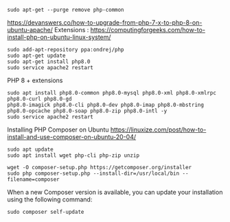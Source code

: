 ```
sudo apt-get --purge remove php-common
```

https://devanswers.co/how-to-upgrade-from-php-7-x-to-php-8-on-ubuntu-apache/
Extensions : https://computingforgeeks.com/how-to-install-php-on-ubuntu-linux-system/

```
sudo add-apt-repository ppa:ondrej/php
sudo apt-get update
sudo apt-get install php8.0
sudo service apache2 restart
```


PHP 8 + extensions
```
sudo apt install php8.0-common php8.0-mysql php8.0-xml php8.0-xmlrpc php8.0-curl php8.0-gd 
php8.0-imagick php8.0-cli php8.0-dev php8.0-imap php8.0-mbstring php8.0-opcache php8.0-soap php8.0-zip php8.0-intl -y
sudo service apache2 restart
```


Installing PHP Composer on Ubuntu
https://linuxize.com/post/how-to-install-and-use-composer-on-ubuntu-20-04/
```
sudo apt update
sudo apt install wget php-cli php-zip unzip
```
```
wget -O composer-setup.php https://getcomposer.org/installer
sudo php composer-setup.php --install-dir=/usr/local/bin --filename=composer
```
When a new Composer version is available, you can update your installation using the following command:
```
sudo composer self-update  
```

